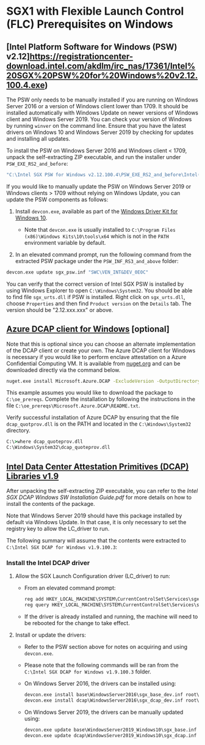 # SGX1 with Flexible Launch Control (FLC) Prerequisites on Windows

## [Intel Platform Software for Windows (PSW) v2.12]https://registrationcenter-download.intel.com/akdlm/irc_nas/17361/Intel%20SGX%20PSW%20for%20Windows%20v2.12.100.4.exe)

The PSW only needs to be manually installed if you are running on Windows Server
2016 or a version of Windows client lower than 1709. It should be installed automatically
with Windows Update on newer versions of Windows client and Windows Server 2019.
You can check your version of Windows by running `winver` on the command line.
Ensure that you have the latest drivers on Windows 10 and Windows Server 2019 by checking for updates and installing all updates.

To install the PSW on Windows Server 2016 and Windows client < 1709, unpack the self-extracting
ZIP executable, and run the installer under `PSW_EXE_RS2_and_before`:

```cmd
"C:\Intel SGX PSW for Windows v2.12.100.4\PSW_EXE_RS2_and_before\Intel(R)_SGX_Windows_x64_PSW_2.12.100.4.exe"
```

If you would like to manually update the PSW on Windows Server 2019 or Windows
clients > 1709 without relying on Windows Update, you can update the PSW components
as follows:

1. Install `devcon.exe`, available as part of the [Windows Driver Kit for Windows 10](https://go.microsoft.com/fwlink/?linkid=2026156).
   -  Note that `devcon.exe` is usually installed to `C:\Program Files (x86)\Windows Kits\10\tools\x64`
   which is not in the `PATH` environment variable by default.

2. In an elevated command prompt, run the following command from the extracted PSW package under the `PSW_INF_RS3_and_above` folder:
  ```cmd
  devcon.exe update sgx_psw.inf "SWC\VEN_INT&DEV_0E0C"
  ```

You can verify that the correct version of Intel SGX PSW is installed by using
Windows Explorer to open `C:\Windows\System32`. You should be able to find
file `sgx_urts.dll` if PSW is installed. Right click on `sgx_urts.dll`,
choose `Properties` and then find `Product version` on the `Details` tab.
The version should be "2.12.xxx.xxx" or above.

## [Azure DCAP client for Windows](https://github.com/Microsoft/Azure-DCAP-Client/tree/master/src/Windows) [optional]

Note that this is optional since you can choose an alternate implementation of the DCAP client or create your own.
The Azure DCAP client for Windows is necessary if you would like to perform enclave attestation on a Azure Confidential Computing VM. It is available from [nuget.org](https://www.nuget.org/packages/Microsoft.Azure.DCAP/) and can be downloaded directly via the command below.

```cmd
nuget.exe install Microsoft.Azure.DCAP -ExcludeVersion -OutputDirectory C:\oe_prereqs
```

This example assumes you would like to download the package to `C:\oe_prereqs`. Complete the installation by following the instructions in the file `C:\oe_prereqs\Microsoft.Azure.DCAP\README.txt`.

Verify successful installation of Azure DCAP by ensuring that the file `dcap_quotprov.dll` is on the PATH and located in the `C:\Windows\System32` directory.

```cmd
C:\>where dcap_quoteprov.dll
C:\Windows\System32\dcap_quoteprov.dll
```

## [Intel Data Center Attestation Primitives (DCAP) Libraries v1.9](https://registrationcenter-download.intel.com/akdlm/irc_nas/17362/Intel%20SGX%20DCAP%20for%20Windows%20v1.9.100.3.exe)

After unpacking the self-extracting ZIP executable, you can refer to the *Intel SGX DCAP Windows SW Installation Guide.pdf*
for more details on how to install the contents of the package.

Note that Windows Server 2019 should have this package installed by default via Windows Update.
In that case, it is only necessary to set the registry key to allow the LC_driver to run.

The following summary will assume that the contents were extracted to `C:\Intel SGX DCAP for Windows v1.9.100.3`:

### Install the Intel DCAP driver

1. Allow the SGX Launch Configuration driver (LC_driver) to run:
    - From an elevated command prompt:

      ```cmd
      reg add HKEY_LOCAL_MACHINE\SYSTEM\CurrentControlSet\Services\sgx_lc_msr\Parameters /v "SGX_Launch_Config_Optin" /t REG_DWORD /d 1
      reg query HKEY_LOCAL_MACHINE\SYSTEM\CurrentControlSet\Services\sgx_lc_msr\Parameters /v "SGX_Launch_Config_Optin"
      ```

    - If the driver is already installed and running, the machine will need to be rebooted for the change to take effect.

2. Install or update the drivers:
    - Refer to the PSW section above for notes on acquiring and using `devcon.exe`.
    - Please note that the following commands will be ran from the `C:\Intel SGX DCAP for Windows v1.9.100.3` folder.
    - On Windows Server 2016, the drivers can be installed using:

      ```cmd
      devcon.exe install base\WindowsServer2016\sgx_base_dev.inf root\SgxLCDevice
      devcon.exe install dcap\WindowsServer2016\sgx_dcap_dev.inf root\SgxLCDevice_DCAP
      ```

    - On Windows Server 2019, the drivers can be manually updated using:

      ```cmd
      devcon.exe update base\WindowsServer2019_Windows10\sgx_base.inf *INT0E0C
      devcon.exe update dcap\WindowsServer2019_Windows10\sgx_dcap.inf "SWC\VEN_INT&DEV_0E0C_DCAP"
      ```
